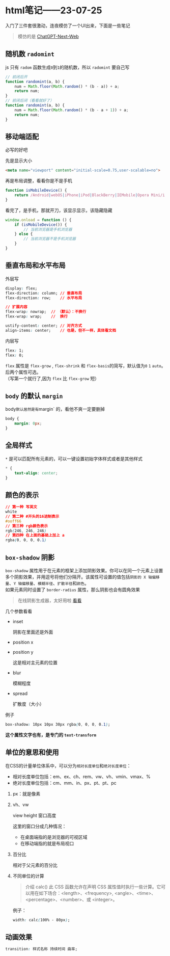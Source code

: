 # html笔记——23-07-25

入门了三件套很激动，连夜模仿了一个UI出来，下面是一些笔记  
> 模仿的是 [ChatGPT-Next-Web](https://github.com/Yidadaa/ChatGPT-Next-Web)  

## 随机数 `radomint`

js 只有 `radom` 函数生成`0`到`1`的随机数，所以 `radomint` 要自己写  

```js
// 前闭后开
function randomint(a, b) {
    num = Math.floor(Math.random() * (b - a)) + a;
    return num;
}
// 前闭后闭（看看就好了）
function randomint(a, b) {
    num = Math.floor(Math.random() * (b - a + 1)) + a;
    return num;
}
```

## 移动端适配

必写的好吧

先是显示大小

```html
<meta name="viewport" content="initial-scale=0.75,user-scalable=no">
```

再是布局调整，看看你是不是手机

```js
function isMobileDevice() {
    return /Android|webOS|iPhone|iPod|BlackBerry|IEMobile|Opera Mini/i.test(navigator.userAgent);
}
```

看完了，是手机，那就开刀，该显示显示，该隐藏隐藏

```js
window.onload = function () {
    if (isMobileDevice()) {
        // 当前浏览器是手机浏览器
    } else {
        // 当前浏览器不是手机浏览器
    }
}
```

## 垂直布局和水平布局

外层写

```css
display: flex;
flex-direction: column; // 垂直布局
flex-direction: row;    // 水平布局

// 扩展内容
flex-wrap: nowrap;  // （默认）：不换行
flex-wrap: wrap;    //  换行

ustify-content: center; // 对齐方式
align-items: center;    // 也是，但不一样，具体看文档
```

内层写

```css
flex: 1;
flex: 0;
```

`flex` 属性是 `flex-grow` , `flex-shrink` 和 `flex-basis`的简写，默认值为`0` `1` `auto`。后两个属性可选。  
（写第一个就行了,因为 `flex` 比 `flex-grow` 短）

## `body` 的默认 `margin`

body` 默认居然是有 `margin` 的，看他不爽一定要删掉  

```css
body {
    margin: 0px;
}
```

## 全局样式

`*` 是可以匹配所有元素的，可以一键设置初始字体样式或者是其他样式

```css
* {
    text-align: center;
}
```

## 颜色的表示

```css
// 第一种 写英文
white
// 第二种 #开头的16进制表示
#ooff66 
// 第三种 rgb颜色表示
rgb(246, 246, 246)
// 第四种 在上面的基础上加上 a 
rgba(0, 0, 0, 0.1)
```

## `box-shadow` 阴影

`box-shadow` 属性用于在元素的框架上添加阴影效果。你可以在同一个元素上设置多个阴影效果，并用逗号将他们分隔开。该属性可设置的值包括`阴影的 X 轴偏移量`、`Y 轴偏移量`、`模糊半径`、`扩散半径`和`颜色`。  
如果元素同时设置了 `border-radius` 属性，那么阴影也会有圆角效果  
> 在线阴影生成器，太好用啦 [看看](https://developer.mozilla.org/zh-CN/docs/Web/CSS/CSS_backgrounds_and_borders/Box-shadow_generator)

几个参数看看

- inset

    阴影在里面还是外面
- position x
- position y

    这是相对主元素的位置
- blur

    模糊程度
- spread

    扩散度（大小）

例子

```css
box-shadow: 10px 10px 30px rgba(0, 0, 0, 0.1);
```

**这个属性文字也有，是专门的 `text-transform`**

## 单位的意思和使用

在CSS的计量单位体系中，可以分为`相对长度单位`和`绝对长度单位`：

- 相对长度单位包括：em、ex、ch、rem、vw、vh、vmin、vmax、%
- 绝对长度单位包括：cm、mm、in、px、pt、pt、pc

1. px：就是像素

2. vh、vw

    view height 窗口高度

    这里的窗口分成几种情况：

    - 在桌面端指的是浏览器的可视区域
    - 在移动端指的就是布局视口

3. 百分比

    相对于父元素的百分比

4. 不同单位的计算
    > 介绍
    > calc() 此 CSS 函数允许在声明 CSS 属性值时执行一些计算。它可以用在如下场合：\<length\>、\<frequency\>, \<angle\>、\<time\>、\<percentage\>、\<number>、或 \<integer\>。

    例子：

    ```css
    width: calc(100% - 80px);
    ```

## 动画效果

```css
transition: 样式名称 持续时间 曲率;
```
